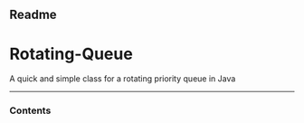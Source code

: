 ## Readme
Rotating-Queue
==============

A quick and simple class for a rotating priority queue in Java


----
### Contents